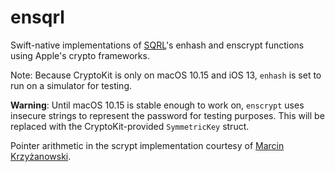 # ensqrl

Swift-native implementations of [SQRL](https://www.grc.com/sqrl/sqrl.htm)'s enhash and enscrypt functions using Apple's crypto frameworks.

Note: Because CryptoKit is only on macOS 10.15 and iOS 13, `enhash` is set to run on a simulator for testing.

**Warning**: Until macOS 10.15 is stable enough to work on, `enscrypt` uses insecure strings to represent the password for testing purposes. This will be replaced with the CryptoKit-provided `SymmetricKey` struct. 

Pointer arithmetic in the scrypt implementation courtesy of [Marcin Krzyżanowski](http://krzyzanowskim.com/).
